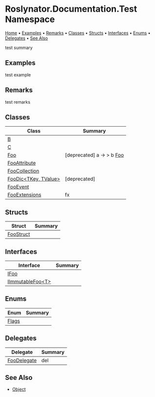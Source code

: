 # Roslynator\.Documentation\.Test Namespace

[Home](../../../README.md) &#x2022; [Examples](#examples) &#x2022; [Remarks](#remarks) &#x2022; [Classes](#classes) &#x2022; [Structs](#structs) &#x2022; [Interfaces](#interfaces) &#x2022; [Enums](#enums) &#x2022; [Delegates](#delegates) &#x2022; [See Also](#see-also)

test summary

## Examples

test example

## Remarks

test remarks

## Classes

| Class | Summary |
| ----- | ------- |
| [B](B/README.md) | |
| [C](C/README.md) | |
| [Foo](Foo/README.md) | \[deprecated\] a → > b [Foo](Foo/README.md) |
| [FooAttribute](FooAttribute/README.md) | |
| [FooCollection](FooCollection/README.md) | |
| [FooDic\<TKey, TValue>](FooDic-2/README.md) | \[deprecated\]  |
| [FooEvent](FooEvent/README.md) | |
| [FooExtensions](FooExtensions/README.md) | fx |

## Structs

| Struct | Summary |
| ------ | ------- |
| [FooStruct](FooStruct/README.md) | |

## Interfaces

| Interface | Summary |
| --------- | ------- |
| [IFoo](IFoo/README.md) | |
| [IImmutableFoo\<T>](IImmutableFoo-1/README.md) | |

## Enums

| Enum | Summary |
| ---- | ------- |
| [Flags](Flags/README.md) | |

## Delegates

| Delegate | Summary |
| -------- | ------- |
| [FooDelegate](FooDelegate/README.md) | del |

## See Also

* [Object](https://docs.microsoft.com/en-us/dotnet/api/system.object)
